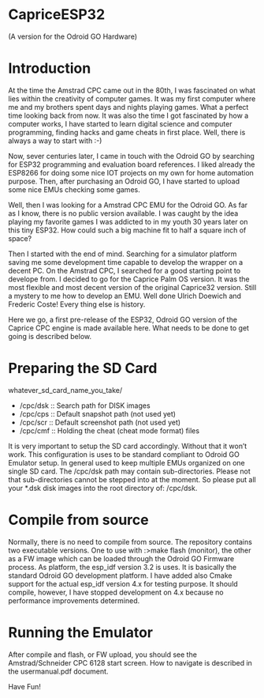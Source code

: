 # CapriceESP32
(A version for the Odroid GO Hardware)
# Introduction
At the time the Amstrad CPC came out in the 80th, I was fascinated on what lies within the creativity of computer games. It was my first computer where me and my brothers spent days and nights playing games. What a perfect time looking back from now. It was also the time I got fascinated by how a computer works, I have started to learn digital science and computer programming, finding hacks and game cheats in first place. Well, there is always a way to start with :-)

Now, sever centuries later, I came in touch with the Odroid GO by searching for ESP32 programming and evaluation board references. I liked already the ESP8266 for doing some nice IOT projects on my own for home automation purpose. Then, after purchasing an Odroid GO, I have started to upload some nice EMUs checking some games. 

Well, then I was looking for a Amstrad CPC EMU for the Odroid GO. As far as I know, there is no public version available. I was caught by the idea playing my favorite games I was addicted to in my youth 30 years later on this tiny ESP32. How could such a big machine fit to half a square inch of space?

Then I started with the end of mind. Searching for a simulator platform saving me some development time capable to develop the wrapper on a decent PC. On the Amstrad CPC, I searched for a good starting point to develope from. I decided to go for the Caprice Palm OS version. It was the most flexible and most decent version of the original Caprice32 version. Still a mystery to me how to develop an EMU. Well done Ulrich Doewich and Frederic Coste! Every thing else is history.

Here we go, a first pre-release of the ESP32, Odroid GO version of the Caprice CPC engine is made available here. What needs to be done to get going is described below.

# Preparing the SD Card

whatever_sd_card_name_you_take/
- /cpc/dsk  :: Search path for DISK images 
- /cpc/cps  :: Default snapshot path (not used yet)
- /cpc/scr  :: Default screenshot path (not used yet)
- /cpc/cmf  :: Holding the cheat (cheat mode format) files

It is very important to setup the SD card accordingly. Without that it won’t work. This configuration is uses to be standard compliant to Odroid GO Emulator setup. In general used to keep multiple EMUs organized on one single SD card. The /cpc/dsk path may contain sub-directories. Please not that sub-directories cannot be stepped into at the moment. So please put all your *.dsk disk images into the root directory of: /cpc/dsk.

# Compile from source

Normally, there is no need to compile from source. The repository contains two executable versions.  One to use with :>make flash (monitor), the other as a FW image which can be loaded through the Odroid GO Firmware process. As platform, the esp_idf version 3.2 is uses. It is basically the standard Odroid GO development platform. I have added also Cmake support for the actual esp_idf version 4.x for testing purpose. It should compile, however, I have stopped development on 4.x because no performance improvements determined. 

# Running the Emulator

After compile and flash, or FW upload, you should see the Amstrad/Schneider CPC 6128 start screen. How to navigate is described in the usermanual.pdf document.

Have Fun!
